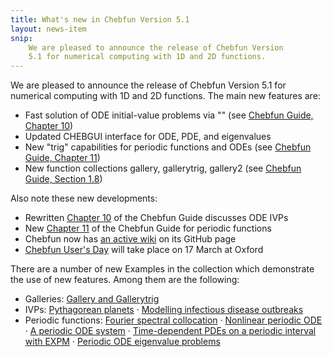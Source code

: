 ```yaml
---
title: What's new in Chebfun Version 5.1
layout: news-item
snip:
    We are pleased to announce the release of Chebfun Version
    5.1 for numerical computing with 1D and 2D functions.
---
```


We are pleased to announce the release of Chebfun Version
5.1 for numerical computing with 1D and 2D functions.
The main new features are:

* Fast solution of ODE initial-value problems via "\"
  (see [Chebfun Guide, Chapter 10][guide10])
* Updated CHEBGUI interface for ODE, PDE, and eigenvalues
* New "trig" capabilities for periodic functions and ODEs
  (see [Chebfun Guide, Chapter 11][guide11])
* New function collections gallery, gallerytrig, gallery2
  (see [Chebfun Guide, Section 1.8][guide01])

Also note these new developments:

* Rewritten [Chapter 10][guide10] of the Chebfun Guide discusses ODE IVPs
* New [Chapter 11][guide11] of the Chebfun Guide for periodic functions
* Chebfun now has [an active wiki][githubwiki] on its GitHub page
* [Chebfun User's Day][usersday] will take place on 17 March at Oxford

There are a number of new Examples in the collection which demonstrate
the use of new features. Among them are the following:

* Galleries: [Gallery and Gallerytrig](../examples/approx/Galleries.html)
* IVPs: [Pythagorean planets](../examples/ode-nonlin/ThreePlanets.html)
 &middot; [Modelling infectious disease outbreaks](../examples/ode-nonlin/ModellingDiseases.html)
* Periodic functions: [Fourier spectral collocation](../examples/ode-linear/FourierCollocation.html)
 &middot; [Nonlinear periodic ODE](../examples/ode-nonlin/FourierCollocationNonLin.html)
 &middot; [A periodic ODE system](../examples/ode-linear/PeriodicSystem.html)
 &middot; [Time-dependent PDEs on a periodic interval with EXPM](../examples/ode-eig/FourierEigs.html)
 &middot; [Periodic ODE eigenvalue problems](../examples/pde/FourierExpm.html)



[guide01]: ../docs/guide/guide01.html
[guide10]: ../docs/guide/guide10.html
[guide11]: ../docs/guide/guide11.html
[githubwiki]: https://github.com/chebfun/chebfun/wiki
[usersday]: 20141212-chebfun-users-day.html
